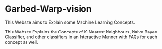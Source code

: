 # Garbed-Warp-vision
This Website aims to Explain some Machine Learning Concepts.

This Website Explains the Concepts of K-Nearest Neighbours, Naive Bayes Classifier, and other classifiers in an Interactive Manner
with FAQs for each concept as well.
